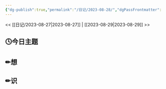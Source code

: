 ```yaml
---
{"dg-publish":true,"permalink":"/日记/2023-08-28/","dgPassFrontmatter":true}
---
```


<< [[日记/2023-08-27\|2023-08-27]] | [[2023-08-29\|2023-08-29]] >>
## 🕓今日主题


## ✏想

## ✏识